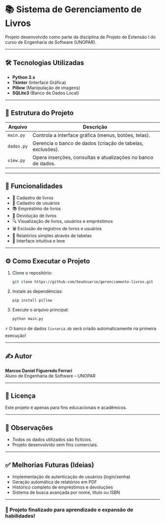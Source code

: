 # 📚 Sistema de Gerenciamento de Livros

Projeto desenvolvido como parte da disciplina de Projeto de Extensão I do curso de Engenharia de Software (UNOPAR).

---

## 🛠️ Tecnologias Utilizadas

- **Python 3.x**
- **Tkinter** (Interface Gráfica)
- **Pillow** (Manipulação de imagens)
- **SQLite3** (Banco de Dados Local)

---

## 🧩 Estrutura do Projeto

| Arquivo    | Descrição                                                    |
| ---------- | ------------------------------------------------------------ |
| `main.py`  | Controla a interface gráfica (menus, botões, telas).         |
| `dados.py` | Gerencia o banco de dados (criação de tabelas, exclusões).   |
| `view.py`  | Opera inserções, consultas e atualizações no banco de dados. |

---

## 🌟 Funcionalidades

- 📖 Cadastro de livros
- 👤 Cadastro de usuários
- 📚 Empréstimo de livros
- 🔄 Devolução de livros
- 🔍 Visualização de livros, usuários e empréstimos
- 🗑️ Exclusão de registros de livros e usuários
- 📜 Relatórios simples através de tabelas
- 🎨 Interface intuitiva e leve

---

## ⚙️ Como Executar o Projeto

1. Clone o repositório:
   ```bash
   git clone https://github.com/SeuUsuario/gerenciamento-livros.git
   ```
2. Instale as dependências:
   ```bash
   pip install pillow
   ```
3. Execute o arquivo principal:
   ```bash
   python main.py
   ```

⚡ O banco de dados `livraria.db` será criado automaticamente na primeira execução!

---

## ✍️ Autor

**Marcos Daniel Figueredo Ferrari**\
Aluno de Engenharia de Software – UNOPAR

---

## 📜 Licença

Este projeto é apenas para fins educacionais e acadêmicos.

---

## 📢 Observações

- Todos os dados utilizados são fictícios.
- Projeto desenvolvido sem fins comerciais.

---

## ✅ Melhorias Futuras (Ideias)

- Implementação de autenticação de usuários (login/senha)
- Geração automática de relatórios em PDF
- Histórico completo de empréstimos e devoluções
- Sistema de busca avançada por nome, título ou ISBN

---

### 🚀 Projeto finalizado para aprendizado e expansão de habilidades!

